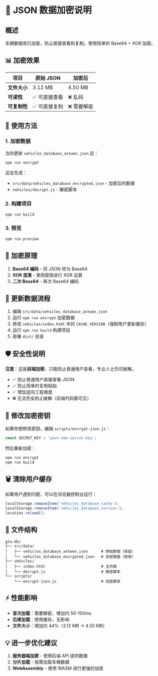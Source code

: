 # 🔐 JSON 数据加密说明

## 概述

车辆数据库已加密，防止直接查看和复制。使用简单的 Base64 + XOR 加密。

## 📊 加密效果

| 项目 | 原始 JSON | 加密后 |
|------|----------|--------|
| **文件大小** | 3.12 MB | 4.50 MB |
| **可读性** | ✅ 可直接查看 | ❌ 乱码 |
| **可复制性** | ✅ 可直接复制 | ❌ 需要解密 |

## 🔧 使用方法

### 1. 加密数据

当你更新 `vehicles_database_antwen.json` 后：

```bash
npm run encrypt
```

这会生成：
- `src/data/vehicles_database_encrypted.json` - 加密后的数据
- `vehicles/decrypt.js` - 解密脚本

### 2. 构建项目

```bash
npm run build
```

### 3. 预览

```bash
npm run preview
```

## 🔑 加密原理

1. **Base64 编码** - 将 JSON 转为 Base64
2. **XOR 混淆** - 使用密钥进行 XOR 运算
3. **二次 Base64** - 再次 Base64 编码

## 📝 更新数据流程

1. 编辑 `src/data/vehicles_database_antwen.json`
2. 运行 `npm run encrypt` 加密数据
3. 修改 `vehicles/index.html` 中的 `CACHE_VERSION`（强制用户更新缓存）
4. 运行 `npm run build` 构建项目
5. 部署 `dist/` 目录

## 🛡️ 安全性说明

**注意**：这是**前端加密**，只能防止普通用户查看，专业人士仍可破解。

- ✅ 防止普通用户直接查看 JSON
- ✅ 防止简单的复制粘贴
- ✅ 增加逆向工程难度
- ❌ 无法完全防止破解（前端代码都可见）

## 🔄 修改加密密钥

如果你想修改密钥，编辑 `scripts/encrypt-json.js`：

```javascript
const SECRET_KEY = 'your-new-secret-key';
```

然后重新加密：

```bash
npm run encrypt
npm run build
```

## 🗑️ 清除用户缓存

如果用户遇到问题，可以在浏览器控制台运行：

```javascript
localStorage.removeItem('vehicles_database_cache');
localStorage.removeItem('vehicles_database_version');
location.reload();
```

## 📂 文件结构

```
gta-db/
├── src/data/
│   ├── vehicles_database_antwen.json      # 原始数据（保留）
│   └── vehicles_database_encrypted.json   # 加密数据（使用）
├── vehicles/
│   ├── index.html                         # 主页面
│   └── decrypt.js                         # 解密脚本
└── scripts/
    └── encrypt-json.js                    # 加密脚本
```

## ⚡ 性能影响

- **首次加载**：需要解密，增加约 50-100ms
- **后续加载**：使用缓存，无影响
- **文件大小**：增加约 44%（3.12 MB → 4.50 MB）

## 💡 进一步优化建议

1. **服务器端加密** - 使用后端 API 提供数据
2. **分片加载** - 按需加载车辆数据
3. **WebAssembly** - 使用 WASM 进行更强的加密

